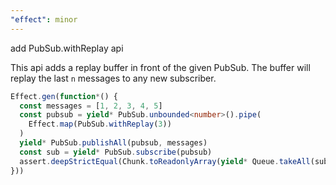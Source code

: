 ```yaml
---
"effect": minor
---
```


add PubSub.withReplay api

This api adds a replay buffer in front of the given PubSub. The buffer will
replay the last `n` messages to any new subscriber.

```ts
Effect.gen(function*() {
  const messages = [1, 2, 3, 4, 5]
  const pubsub = yield* PubSub.unbounded<number>().pipe(
    Effect.map(PubSub.withReplay(3))
  )
  yield* PubSub.publishAll(pubsub, messages)
  const sub = yield* PubSub.subscribe(pubsub)
  assert.deepStrictEqual(Chunk.toReadonlyArray(yield* Queue.takeAll(sub)), [3, 4, 5])
}))
```
